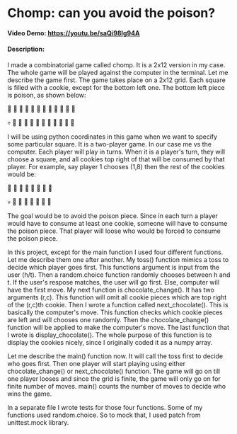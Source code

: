 # Chomp: can you avoid the poison?

#### Video Demo:  https://youtu.be/saQi98lg94A

#### Description:
I made a combinatorial game called chomp.
It is a 2x12 version in my case.
The whole game will be played against the computer in the terminal.
Let me describe the game first.
The game takes place on a 2x12 grid.
Each square is filled with a cookie, except for the bottom left one.
The bottom left piece is poison, as shown below:

🍪 🍪 🍪 🍪 🍪 🍪 🍪 🍪 🍪 🍪 🍪 🍪

💀 🍪 🍪 🍪 🍪 🍪 🍪 🍪 🍪 🍪 🍪 🍪

I will be using python coordinates in this game when we want to specify some particular square.
It is a two-player game.
In our case me vs the computer.
Each player will play in turns.
When it is a player's turn, they will choose a square, and all cookies top right of that will be consumed by that player.
For example, say player 1 chooses (1,8) then the rest of the cookies would be:

🍪 🍪 🍪 🍪 🍪 🍪 🍪 🍪

💀 🍪 🍪 🍪 🍪 🍪 🍪 🍪

The goal would be to avoid the poison piece.
Since in each turn a player would have to consume at least one cookie, someone will have to consume the poison piece.
That player will loose who would be forced to consume the poison piece.

In this project, except for the main function I used four different functions.
Let me describe them one after another.
My toss() function mimics a toss to decide which player goes first.
This functions argument is input from the user (h/t).
Then a random.choice function randomly chooses between h and t.
If the user's respose matches, the user will go first.
Else, computer will have the first move.
My next function is chocolate_change().
It has two arguments (r,c).
This function will omit all cookie pieces which are top right of the (r,c)th cookie.
Then I wrote a function called next_chocolate().
This is basically the computer's move.
This function checks which cookie pieces are left and will chooses one randomly.
Then the chocolate_change() function will be applied to make the computer's move.
The last function that I wrote is display_chocolate().
The whole purpose of this function is to display the cookies nicely, since I originally coded it as a numpy array.

Let me describe the main() function now.
It will call the toss first to decide who goes first.
Then one player will start playing using either chocolate_change() or next_chocolate() function.
The game will go on till one player looses and since the grid is finite, the game will only go on for finite number of moves.
main() counts the number of moves to decide who wins the game.

In a separate file I wrote tests for those four functions. Some of my functions used random.choice. So to mock that, I used patch from unittest.mock library.
